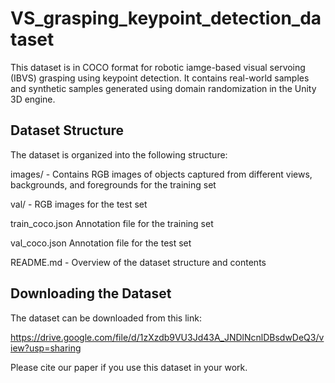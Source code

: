 # VS_grasping_keypoint_detection_dataset

This dataset is in COCO format for robotic iamge-based visual servoing (IBVS) grasping using keypoint detection. It contains real-world samples and synthetic samples generated using domain randomization in the Unity 3D engine.

## Dataset Structure
The dataset is organized into the following structure:

images/ - Contains RGB images of objects captured from different views, backgrounds, and foregrounds for the training set

val/ - RGB images for the test set

train_coco.json Annotation file for the training set

val_coco.json Annotation file for the test set

README.md - Overview of the dataset structure and contents

## Downloading the Dataset
The dataset can be downloaded from this link:

https://drive.google.com/file/d/1zXzdb9VU3Jd43A_JNDlNcnlDBsdwDeQ3/view?usp=sharing

Please cite our paper if you use this dataset in your work.


